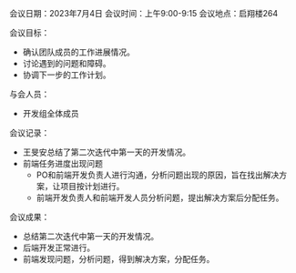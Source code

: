 会议日期：2023年7月4日 会议时间：上午9:00-9:15 会议地点：启翔楼264

会议目标：

+ 确认团队成员的工作进展情况。
+ 讨论遇到的问题和障碍。
+ 协调下一步的工作计划。

与会人员：

+ 开发组全体成员

会议记录：

+ 王旻安总结了第二次迭代中第一天的开发情况。
+ 前端任务进度出现问题
  + PO和前端开发负责人进行沟通，分析问题出现的原因，旨在找出解决方案，让项目按计划进行。
  + 前端开发负责人和前端开发人员分析问题，提出解决方案后分配任务。

会议成果：

+ 总结第二次迭代中第一天的开发情况。
+ 后端开发正常进行。
+ 前端发现问题，分析问题，得到解决方案，分配任务。